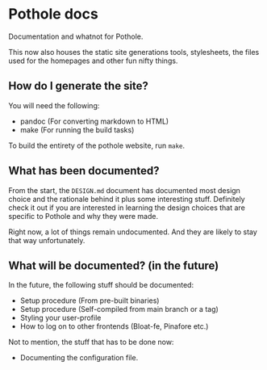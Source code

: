 # Pothole docs

Documentation and whatnot for Pothole.

This now also houses the static site generations tools, stylesheets, the files used for the homepages and other fun nifty things.

## How do I generate the site?

You will need the following:
* pandoc (For converting markdown to HTML)
* make (For running the build tasks)

To build the entirety of the pothole website, run `make`.

## What has been documented?

From the start, the `DESIGN.md` document has documented most design choice and the rationale behind it plus some interesting stuff. Definitely check it out if you are interested in learning the design choices that are specific to Pothole and why they were made.

Right now, a lot of things remain undocumented. And they are likely to stay that way unfortunately.

## What will be documented? (in the future)

In the future, the following stuff should be documented:

* Setup procedure (From pre-built binaries)
* Setup procedure (Self-compiled from main branch or a tag)
* Styling your user-profile
* How to log on to other frontends (Bloat-fe, Pinafore etc.)

Not to mention, the stuff that has to be done now:

* Documenting the configuration file.